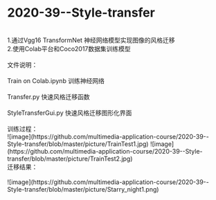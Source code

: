 # 2020-39--Style-transfer
<br>
1.通过Vgg16 TransformNet 神经网络模型实现图像的风格迁移
<br>
2.使用Colab平台和Coco2017数据集训练模型
<br>
<br>
文件说明：<br>
<br>
  Train on Colab.ipynb  训练神经网络<br>
  <br>
  Transfer.py           快速风格迁移函数<br>
  <br>
  StyleTransferGui.py   快速风格迁移图形化界面<br>
  <br>
训练过程：
<br>
![image](https://github.com/multimedia-application-course/2020-39--Style-transfer/blob/master/picture/TrainTest1.jpg)
![image](https://github.com/multimedia-application-course/2020-39--Style-transfer/blob/master/picture/TrainTest2.jpg)
<br>
迁移结果：<br>
<br>
  ![image](https://github.com/multimedia-application-course/2020-39--Style-transfer/blob/master/picture/Starry_night1.png)
